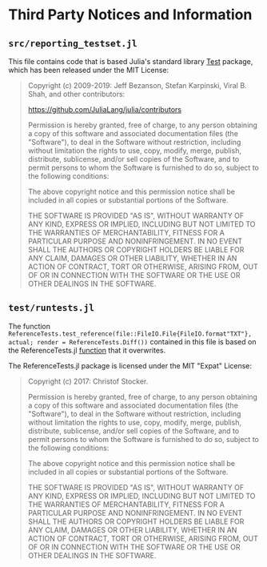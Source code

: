 # Third Party Notices and Information

## `src/reporting_testset.jl`
This file contains code that is based Julia's standard library [Test](https://github.com/JuliaLang/julia/blob/77fa7813e046035ea9589fc6b8747feaa194b990/stdlib/Test/src/Test.jl) package, which has been released under the MIT License:

> Copyright (c) 2009-2019: Jeff Bezanson, Stefan Karpinski, Viral B. Shah,
> and other contributors:
> 
> https://github.com/JuliaLang/julia/contributors
> 
> Permission is hereby granted, free of charge, to any person obtaining
> a copy of this software and associated documentation files (the
> "Software"), to deal in the Software without restriction, including
> without limitation the rights to use, copy, modify, merge, publish,
> distribute, sublicense, and/or sell copies of the Software, and to
> permit persons to whom the Software is furnished to do so, subject to
> the following conditions:
> 
> The above copyright notice and this permission notice shall be
> included in all copies or substantial portions of the Software.
> 
> THE SOFTWARE IS PROVIDED "AS IS", WITHOUT WARRANTY OF ANY KIND,
> EXPRESS OR IMPLIED, INCLUDING BUT NOT LIMITED TO THE WARRANTIES OF
> MERCHANTABILITY, FITNESS FOR A PARTICULAR PURPOSE AND
> NONINFRINGEMENT. IN NO EVENT SHALL THE AUTHORS OR COPYRIGHT HOLDERS BE
> LIABLE FOR ANY CLAIM, DAMAGES OR OTHER LIABILITY, WHETHER IN AN ACTION
> OF CONTRACT, TORT OR OTHERWISE, ARISING FROM, OUT OF OR IN CONNECTION
> WITH THE SOFTWARE OR THE USE OR OTHER DEALINGS IN THE SOFTWARE.

## `test/runtests.jl`

The function `ReferenceTests.test_reference(file::FileIO.File{FileIO.format"TXT"}, actual; render = ReferenceTests.Diff())` contained in this file is based on the ReferenceTests.jl [function](https://github.com/Evizero/ReferenceTests.jl/blob/41a61f2c05d96ea5a97443eae87a057146957377/src/handlers.jl#L4-L6) that it overwrites.

The ReferenceTests.jl package is licensed under the MIT "Expat" License:

> Copyright (c) 2017: Christof Stocker.
> 
> Permission is hereby granted, free of charge, to any person obtaining a copy
> of this software and associated documentation files (the "Software"), to deal
> in the Software without restriction, including without limitation the rights
> to use, copy, modify, merge, publish, distribute, sublicense, and/or sell
> copies of the Software, and to permit persons to whom the Software is
> furnished to do so, subject to the following conditions:
> 
> The above copyright notice and this permission notice shall be included in all
> copies or substantial portions of the Software.
> 
> THE SOFTWARE IS PROVIDED "AS IS", WITHOUT WARRANTY OF ANY KIND, EXPRESS OR
> IMPLIED, INCLUDING BUT NOT LIMITED TO THE WARRANTIES OF MERCHANTABILITY,
> FITNESS FOR A PARTICULAR PURPOSE AND NONINFRINGEMENT. IN NO EVENT SHALL THE
> AUTHORS OR COPYRIGHT HOLDERS BE LIABLE FOR ANY CLAIM, DAMAGES OR OTHER
> LIABILITY, WHETHER IN AN ACTION OF CONTRACT, TORT OR OTHERWISE, ARISING FROM,
> OUT OF OR IN CONNECTION WITH THE SOFTWARE OR THE USE OR OTHER DEALINGS IN THE
> SOFTWARE.
> 
